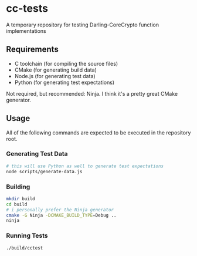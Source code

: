 # cc-tests
A temporary repository for testing Darling-CoreCrypto function implementations

## Requirements
  * C toolchain (for compiling the source files)
  * CMake (for generating build data)
  * Node.js (for generating test data)
  * Python (for generating test expectations)

Not required, but recommended: Ninja. I think it's a pretty great CMake generator.

## Usage
All of the following commands are expected to be executed in the repository root.

### Generating Test Data
```bash
# this will use Python as well to generate test expectations
node scripts/generate-data.js
```

### Building
```bash
mkdir build
cd build
# i personally prefer the Ninja generator
cmake -G Ninja -DCMAKE_BUILD_TYPE=Debug ..
ninja
```

### Running Tests
```bash
./build/cctest
```
